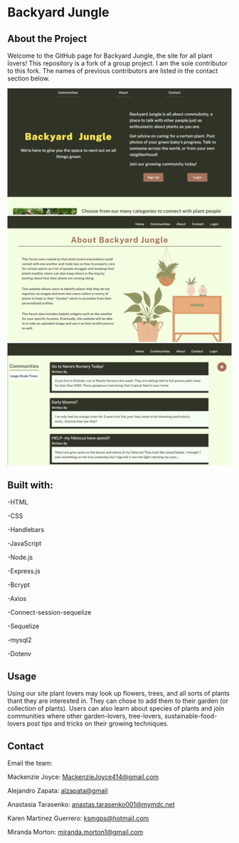 # Backyard Jungle

## About the Project
Welcome to the GitHub page for Backyard Jungle, the site for all plant lovers! 
This repository is a fork of a group project. I am the sole contributor to this fork. The names of previous contributors are listed in the contact section below. 


![image](./public/img/BG_Home.png)
![image](./public/img/BG_About.png)
![image](./public/img/BG_Specific-Forum.png)

## Built with:
-HTML

-CSS

-Handlebars

-JavaScript

-Node.js

-Express.js

-Bcrypt

-Axios

-Connect-session-sequelize

-Sequelize

-mysql2

-Dotenv

## Usage
 Using our site plant lovers may look up flowers, trees, and all sorts of plants thant they are interested in. They can chose to add them to their garden (or collection of plants). Users can also learn about species of plants and join communities where other garden-lovers, tree-lovers, sustainable-food-lovers post tips and tricks on their growing techniques.

## Contact
Email the team:

Mackenzie Joyce: <MackenzieJoyce414@gmail.com>

Alejandro Zapata: <alzapata@gmail>

Anastasia Tarasenko: <anastas.tarasenko001@mymdc.net>

Karen Martinez Guerrero: <ksmgps@hotmail.com>

Miranda Morton: <miranda.morton1@gmail.com>
